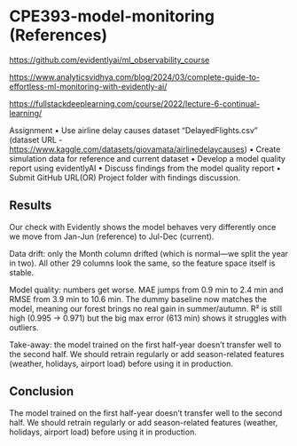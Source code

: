 # CPE393-model-monitoring (References)

https://github.com/evidentlyai/ml_observability_course

https://www.analyticsvidhya.com/blog/2024/03/complete-guide-to-effortless-ml-monitoring-with-evidently-ai/

https://fullstackdeeplearning.com/course/2022/lecture-6-continual-learning/


Assignment
• Use airline delay causes dataset “DelayedFlights.csv” (dataset URL -
https://www.kaggle.com/datasets/giovamata/airlinedelaycauses)
• Create simulation data for reference and current dataset
• Develop a model quality report using evidentlyAI
• Discuss findings from the model quality report
• Submit GitHub URL(OR) Project folder with findings discussion.

## Results

Our check with Evidently shows the model behaves very differently once we move from Jan-Jun (reference) to Jul-Dec (current).

Data drift: only the Month column drifted (which is normal—we split the year in two). All other 29 columns look the same, so the feature space itself is stable.

Model quality: numbers get worse. MAE jumps from 0.9 min to 2.4 min and RMSE from 3.9 min to 10.6 min. The dummy baseline now matches the model, meaning our forest brings no real gain in summer/autumn. R² is still high (0.995 → 0.971) but the big max error (613 min) shows it struggles with outliers.

Take-away: the model trained on the first half-year doesn’t transfer well to the second half. We should retrain regularly or add season-related features (weather, holidays, airport load) before using it in production.

## Conclusion

The model trained on the first half-year doesn’t transfer well to the second half. We should retrain regularly or add season-related features (weather, holidays, airport load) before using it in production.


